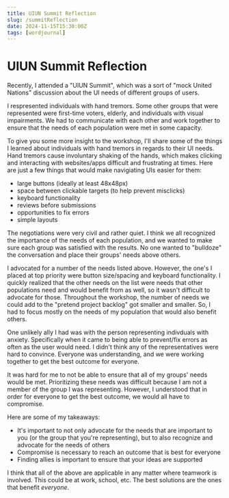 ```yaml
---
title: UIUN Summit Reflection
slug: /summitReflection
date: 2024-11-15T15:30:00Z
tags: [wordjournal]
---
```


# UIUN Summit Reflection

Recently, I attended a "UIUN Summit", which was a sort of "mock United Nations" discussion about the UI needs of different groups of users. 

I respresented individuals with hand tremors. Some other groups that were represented were first-time voters, elderly, and individuals with visual impairments. We had to communicate with each other and work together to ensure that the needs of each population were met in some capacity. 

To give you some more insight to the workshop, I'll share some of the things I learned about individuals with hand tremors in regards to their UI needs. Hand tremors cause involuntary shaking of the hands, which makes clicking and interacting with websites/apps difficult and frustrating at times. Here are just a few things that would make navigiating UIs easier for them: 
- large buttons (ideally at least 48x48px)
- space between clickable targets (to help prevent misclicks)
- keyboard functionality
- reviews before submissions
- opportunities to fix errors 
- simple layouts

The negotiations were very civil and rather quiet. I think we all recognized the importance of the needs of each population, and we wanted to make sure each group was satisfied with the results. No one wanted to "bulldoze" the conversation and place their groups' needs above others. 

I advocated for a number of the needs listed above. However, the one's I placed at top priority were button size/spacing and keyboard functionality. I quickly realized that the other needs on the list were needs that other populations need and would benefit from as well, so it wasn't difficult to advocate for those. Throughout the workshop, the number of needs we could add to the "pretend project backlog" got smaller and smaller. So, I had to focus mostly on the needs of my population that would also benefit others. 

One unlikely ally I had was with the person representing indivduals with anxiety. Specifically when it came to being able to prevent/fix errors as often as the user would need. I didn't think any of the representatives were hard to convince. Everyone was understanding, and we were working together to get the best outcome for everyone. 

It was hard for me to not be able to ensure that all of my groups' needs would be met. Prioritizing these needs was difficult because I am not a member of the group I was representing. However, I understood that in order for everyone to get the best outcome, we would all have to compromise. 

Here are some of my takeaways: 
- It's important to not only advocate for the needs that are important to you (or the group that you're representing), but to also recognize and advocate for the needs of others
- Compromise is necessary to reach an outcome that is best for everyone
- Finding allies is important to ensure that your ideas are supported

I think that all of the above are applicable in any matter where teamwork is involved. This could be at work, school, etc. The best solutions are the ones that benefit *everyone*. 

